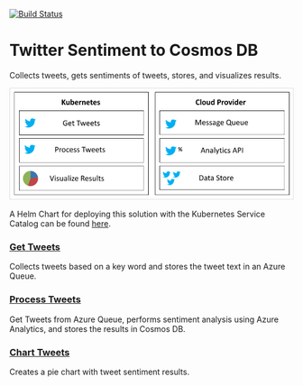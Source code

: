 [![Build Status](https://nepeters-devops.visualstudio.com/twitter-sentiment-for-kubernetes/_apis/build/status/twitter-sentiment-for-kubernetes-CI?branchName=master)](https://nepeters-devops.visualstudio.com/twitter-sentiment-for-kubernetes/_build/latest?definitionId=9?branchName=master)

# Twitter Sentiment to Cosmos DB

Collects tweets, gets sentiments of tweets, stores, and visualizes results.

![application architecture](/images/app.png)

A Helm Chart for deploying this solution with the Kubernetes Service Catalog can be found [here](https://github.com/Azure-Samples/helm-charts/tree/master/chart-source/twitter-sentiment).

### [Get Tweets](../../tree/master/twitter-sentiment-apps/get-tweet)

Collects tweets based on a key word and stores the tweet text in an Azure Queue.

### [Process Tweets](../../tree/master/twitter-sentiment-apps/process-tweet)

Get Tweets from Azure Queue, performs sentiment analysis using Azure Analytics, and stores the results in Cosmos DB.

### [Chart Tweets](../../tree/master/twitter-sentiment-apps/chart-tweet)

Creates a pie chart with tweet sentiment results.

